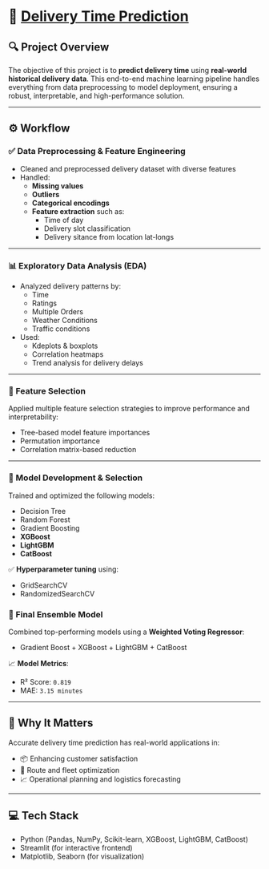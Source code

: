 # 🚚 [Delivery Time Prediction](https://delivery-time.streamlit.app/)

## 🔍 Project Overview

The objective of this project is to **predict delivery time** using **real-world historical delivery data**. This end-to-end machine learning pipeline handles everything from data preprocessing to model deployment, ensuring a robust, interpretable, and high-performance solution.

---

## ⚙️ Workflow

### ✅ Data Preprocessing & Feature Engineering

- Cleaned and preprocessed delivery dataset with diverse features
- Handled:
  - **Missing values**
  - **Outliers**
  - **Categorical encodings**
  - **Feature extraction** such as:
    - Time of day
    - Delivery slot classification
    - Delivery sitance from location lat-longs

---

### 📊 Exploratory Data Analysis (EDA)

- Analyzed delivery patterns by:
  - Time
  - Ratings
  - Multiple Orders
  - Weather Conditions
  - Traffic conditions
- Used:
  - Kdeplots & boxplots
  - Correlation heatmaps
  - Trend analysis for delivery delays

---

### 🧠 Feature Selection

Applied multiple feature selection strategies to improve performance and interpretability:
- Tree-based model feature importances
- Permutation importance
- Correlation matrix-based reduction

---

### 🤖 Model Development & Selection

Trained and optimized the following models:
- Decision Tree
- Random Forest
- Gradient Boosting
- **XGBoost**
- **LightGBM**
- **CatBoost**

✅ **Hyperparameter tuning** using:
- GridSearchCV
- RandomizedSearchCV

### 🧪 Final Ensemble Model

Combined top-performing models using a **Weighted Voting Regressor**:
- Gradient Boost + XGBoost + LightGBM + CatBoost

📈 **Model Metrics**:
- R² Score: `0.819`
- MAE: `3.15 minutes`

---

## 🧩 Why It Matters

Accurate delivery time prediction has real-world applications in:

- 📦 Enhancing customer satisfaction  
- 🚚 Route and fleet optimization  
- 📈 Operational planning and logistics forecasting

---

## 💻 Tech Stack

- Python (Pandas, NumPy, Scikit-learn, XGBoost, LightGBM, CatBoost)
- Streamlit (for interactive frontend)
- Matplotlib, Seaborn (for visualization)

